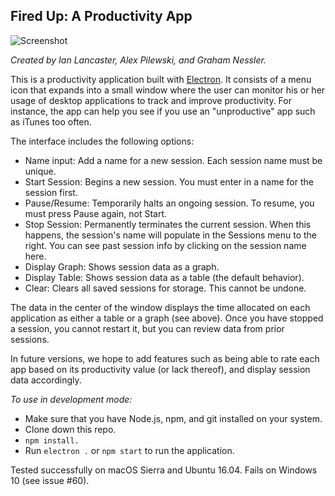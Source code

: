 ## Fired Up: A Productivity App

![Screenshot](images/fired-up-screenshot.png)

*Created by Ian Lancaster, Alex Pilewski, and Graham Nessler.*

This is a productivity application built with [Electron](http://electron.atom.io/). It consists of a menu icon that expands into a small window where the user can monitor his or her usage of desktop applications to track and improve productivity. For instance, the app can help you see if you use an "unproductive" app such as iTunes too often.

The interface includes the following options:

* Name input: Add a name for a new session. Each session name must be unique.
* Start Session: Begins a new session. You must enter in a name for the session first.
* Pause/Resume: Temporarily halts an ongoing session. To resume, you must press Pause again, not Start.
* Stop Session: Permanently terminates the current session. When this happens, the session's name will populate in the Sessions menu to the right. You can see past session info by clicking on the session name here.
* Display Graph: Shows session data as a graph.
* Display Table: Shows session data as a table (the default behavior).
* Clear: Clears all saved sessions for storage. This cannot be undone.

The data in the center of the window displays the time allocated on each application as either a table or a graph (see above). Once you have stopped a session, you cannot restart it, but you can review data from prior sessions.

In future versions, we hope to add features such as being able to rate each app based on its productivity value (or lack thereof), and display session data accordingly.

*To use in development mode:*

* Make sure that you have Node.js, npm, and git installed on your system. 
* Clone down this repo.
* `npm install.`
* Run `electron .` or `npm start` to run the application.

Tested successfully on macOS Sierra and Ubuntu 16.04. Fails on Windows 10 (see issue #60).
